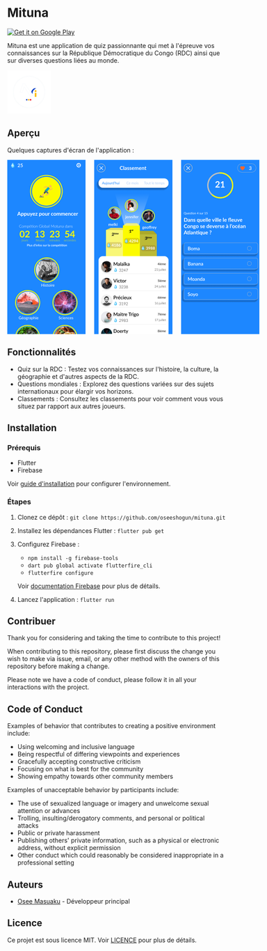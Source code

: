 # Mituna

<a href='https://play.google.com/store/apps/details?id=deepcolt.com.mituna'><img alt='Get it on Google Play' src='https://play.google.com/intl/en_us/badges/images/generic/en_badge_web_generic.png' height=90px/></a>

Mituna est une application de quiz passionnante qui met à l'épreuve vos connaissances sur la République Démocratique du Congo (RDC) ainsi que sur diverses questions liées au monde.

<img src="assets/images/mituna.png" alt="Mituna Logo" width="100px" />

## Aperçu

Quelques captures d'écran de l'application :

<div style="display: flex;">
    <img src="assets/captures/Accueil.png" alt="Accueil" width="180px" />
    <img src="assets/captures/LeaderBoard.png" alt="LeaderBoard" width="180px" style="margin-left: 20px" />
    <img src="assets/captures/Question.png" alt="Question" width="180px" style="margin-left: 20px" />
</div>

## Fonctionnalités

- Quiz sur la RDC : Testez vos connaissances sur l'histoire, la culture, la géographie et d'autres aspects de la RDC.
- Questions mondiales : Explorez des questions variées sur des sujets internationaux pour élargir vos horizons.
- Classements : Consultez les classements pour voir comment vous vous situez par rapport aux autres joueurs.

## Installation

### Prérequis

- Flutter
- Firebase

Voir [guide d'installation](docs/installation.md) pour configurer l'environnement.

### Étapes

1. Clonez ce dépôt : `git clone https://github.com/oseeshogun/mituna.git`

2. Installez les dépendances Flutter : `flutter pub get`

3. Configurez Firebase :

   - `npm install -g firebase-tools`
   - `dart pub global activate flutterfire_cli`
   - `flutterfire configure`

   Voir [documentation Firebase](https://firebase.flutter.dev/docs/overview) pour plus de détails.

4. Lancez l'application : `flutter run`

## Contribuer

Thank you for considering and taking the time to contribute to this project!

When contributing to this repository, please first discuss the change you wish to make via issue, email, or any other method with the owners of this repository before making a change.

Please note we have a code of conduct, please follow it in all your interactions with the project.

## Code of Conduct

Examples of behavior that contributes to creating a positive environment
include:

* Using welcoming and inclusive language
* Being respectful of differing viewpoints and experiences
* Gracefully accepting constructive criticism
* Focusing on what is best for the community
* Showing empathy towards other community members

Examples of unacceptable behavior by participants include:

* The use of sexualized language or imagery and unwelcome sexual attention or
advances
* Trolling, insulting/derogatory comments, and personal or political attacks
* Public or private harassment
* Publishing others' private information, such as a physical or electronic
  address, without explicit permission
* Other conduct which could reasonably be considered inappropriate in a
  professional setting

## Auteurs

- [Osee Masuaku](https://github.com/oseeshogun) - Développeur principal

## Licence

Ce projet est sous licence MIT. Voir [LICENCE](LICENSE) pour plus de détails.
